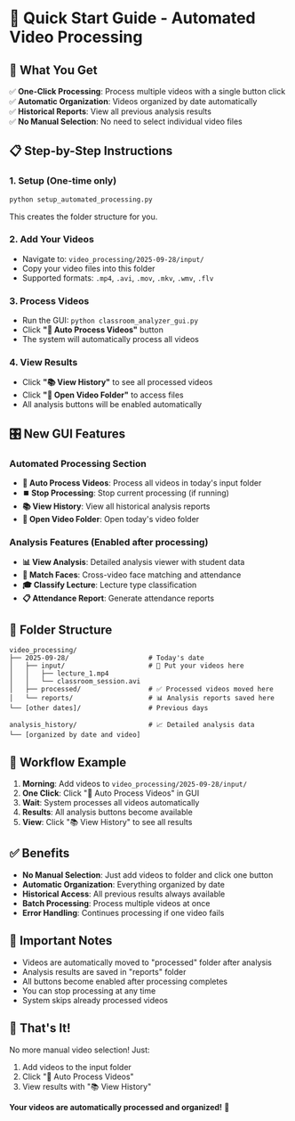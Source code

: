 # 🚀 Quick Start Guide - Automated Video Processing

## 🎯 What You Get

✅ **One-Click Processing**: Process multiple videos with a single button click  
✅ **Automatic Organization**: Videos organized by date automatically  
✅ **Historical Reports**: View all previous analysis results  
✅ **No Manual Selection**: No need to select individual video files  

## 📋 Step-by-Step Instructions

### 1. **Setup** (One-time only)
```bash
python setup_automated_processing.py
```
This creates the folder structure for you.

### 2. **Add Your Videos**
- Navigate to: `video_processing/2025-09-28/input/`
- Copy your video files into this folder
- Supported formats: `.mp4`, `.avi`, `.mov`, `.mkv`, `.wmv`, `.flv`

### 3. **Process Videos**
- Run the GUI: `python classroom_analyzer_gui.py`
- Click **"🚀 Auto Process Videos"** button
- The system will automatically process all videos

### 4. **View Results**
- Click **"📚 View History"** to see all processed videos
- Click **"📁 Open Video Folder"** to access files
- All analysis buttons will be enabled automatically

## 🎛️ New GUI Features

### **Automated Processing Section**
- **🚀 Auto Process Videos**: Process all videos in today's input folder
- **⏹️ Stop Processing**: Stop current processing (if running)
- **📚 View History**: View all historical analysis reports
- **📁 Open Video Folder**: Open today's video folder

### **Analysis Features** (Enabled after processing)
- **📊 View Analysis**: Detailed analysis viewer with student data
- **👥 Match Faces**: Cross-video face matching and attendance
- **🎓 Classify Lecture**: Lecture type classification
- **📋 Attendance Report**: Generate attendance reports

## 📁 Folder Structure

```
video_processing/
├── 2025-09-28/                    # Today's date
│   ├── input/                     # 📁 Put your videos here
│   │   ├── lecture_1.mp4
│   │   └── classroom_session.avi
│   ├── processed/                 # ✅ Processed videos moved here
│   └── reports/                   # 📊 Analysis reports saved here
└── [other dates]/                 # Previous days

analysis_history/                  # 📈 Detailed analysis data
└── [organized by date and video]
```

## 🔄 Workflow Example

1. **Morning**: Add videos to `video_processing/2025-09-28/input/`
2. **One Click**: Click "🚀 Auto Process Videos" in GUI
3. **Wait**: System processes all videos automatically
4. **Results**: All analysis buttons become available
5. **View**: Click "📚 View History" to see all results

## ✅ Benefits

- **No Manual Selection**: Just add videos to folder and click one button
- **Automatic Organization**: Everything organized by date
- **Historical Access**: All previous results always available
- **Batch Processing**: Process multiple videos at once
- **Error Handling**: Continues processing if one video fails

## 🚨 Important Notes

- Videos are automatically moved to "processed" folder after analysis
- Analysis results are saved in "reports" folder
- All buttons become enabled after processing completes
- You can stop processing at any time
- System skips already processed videos

## 🎉 That's It!

No more manual video selection! Just:
1. Add videos to the input folder
2. Click "🚀 Auto Process Videos"
3. View results with "📚 View History"

**Your videos are automatically processed and organized!** 🎉

